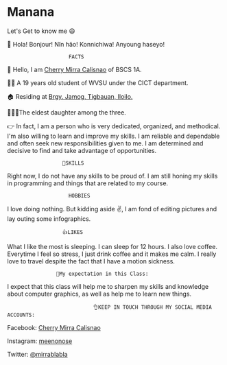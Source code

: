 # Manana
 Let's Get to know me 😄

👋 Hola! Bonjour! Nǐn hǎo! Konnichiwa! Anyoung haseyo!

                        FACTS

🙋 Hello, I am [Cherry Mirra Calisnao](https://sites.google.com/wvsu.edu.ph/its-me/home) of BSCS 1A.

👩‍🎓 A 19 years old student of WVSU under the CICT department.

🏠 Residing at [Brgy. Jamog, Tigbauan, Iloilo.](https://goo.gl/maps/JRj9QYpkenXBEABP9)

👩‍👩‍👧The eldest daughter among the three.

👉 In fact, I am a person who is very dedicated, organized, and methodical. I'm also willing to learn and improve my skills. I am reliable and dependable and often seek new responsibilities given to me. I am determined and decisive to find and take advantage of opportunities.

                      💪SKILLS

  Right now, I do not have any skills to be proud of. I am still honing my skills in programming and things that are related to my course.

                        HOBBIES

  I love doing nothing. But kidding aside ✌️, I am fond of editing pictures and lay outing some infographics. 

                      👍LIKES

   What I like the most is sleeping. I can sleep for 12 hours.
   I also love coffee. Everytime I feel so stress, I just drink coffee and it makes me calm.
   I really love to travel despite the fact that I have a motion sickness.
 
 
                    🙏My expectation in this Class:
 
   I expect that this class will help me to sharpen my skills and knowledge about computer graphics, as well as help me to learn new things.
 
 
 
                                👌KEEP IN TOUCH THROUGH MY SOCIAL MEDIA ACCOUNTS:
 
   Facebook: [Cherry Mirra Calisnao](https://www.facebook.com/meenonose)
 
   Instagram: [meenonose](https://www.instagram.com/meenonose/?hl=en)
 
   Twitter: [@mirrablabla](https://twitter.com/home)
 
